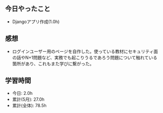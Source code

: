 ## 今日やったこと

+ Djangoアプリ作成(1.0h)

## 感想

+ ログインユーザー用のページを自作した。使っている教材にセキュリティ面の話やN+1問題など、実務でも起こりうるであろう問題について触れている箇所があり、これもまた学びに繋がった。


## 学習時間
+ 今日: 2.0h
+ 累計(5月): 27.0h
+ 累計(全体): 78.5h
